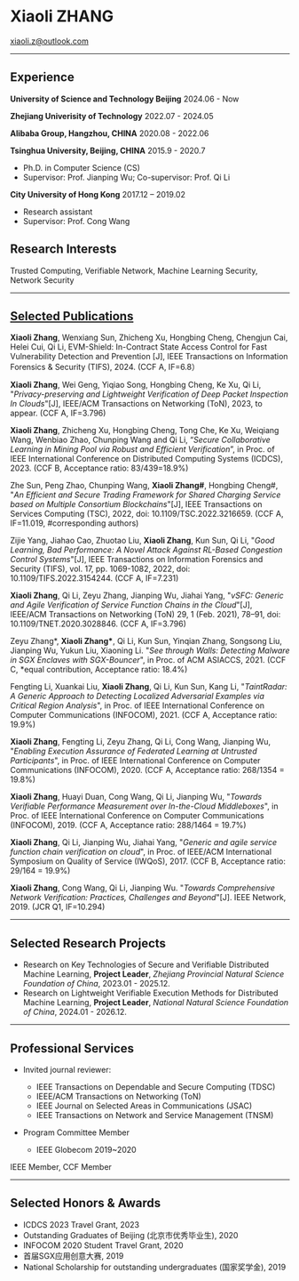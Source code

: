 

# Xiaoli **ZHANG**
xiaoli.z@outlook.com

---

## Experience

**University of Science and Technology Beijing**  2024.06 - Now

**Zhejiang Univerisity of Technology**  2022.07 - 2024.05

**Alibaba Group, Hangzhou, CHINA** 2020.08 - 2022.06

**Tsinghua University, Beijing, CHINA** 2015.9 - 2020.7

- Ph.D. in Computer Science (CS)
- Supervisor: Prof. Jianping Wu; Co-supervisor: Prof. Qi Li

**City University of Hong Kong** 2017.12 – 2019.02

- Research assistant
- Supervisor: Prof. Cong Wang

## Research Interests
Trusted Computing, Verifiable Network, Machine Learning Security, Network Security

---

## <a href="https://scholar.google.com/citations?user=iYETIrMAAAAJ&hl=en" title="googlescholar">Selected Publications</a>

**Xiaoli Zhang**, Wenxiang Sun, Zhicheng Xu, Hongbing Cheng, Chengjun Cai, Helei Cui, Qi Li, EVM-Shield: In-Contract State Access Control for Fast Vulnerability Detection and Prevention [J], IEEE Transactions on Information Forensics & Security (TIFS), 2024. (CCF A, IF=6.8）

**Xiaoli Zhang**, Wei Geng, Yiqiao Song, Hongbing Cheng, Ke Xu, Qi Li, "*Privacy-preserving and Lightweight Verification of Deep Packet Inspection In Clouds*"[J], IEEE/ACM Transactions on Networking (ToN), 2023, to appear. (CCF A, IF=3.796)

**Xiaoli Zhang**, Zhicheng Xu, Hongbing Cheng, Tong Che, Ke Xu, Weiqiang Wang, Wenbiao Zhao, Chunping Wang and Qi Li, “*Secure Collaborative Learning in Mining Pool via Robust and Efficient Verification*”, in Proc. of IEEE International Conference on Distributed Computing Systems (ICDCS),  2023. (CCF B, Acceptance ratio: 83/439=18.9%)

Zhe Sun, Peng Zhao, Chunping Wang, **Xiaoli Zhang#**, Hongbing Cheng#, "*An Efficient and Secure Trading Framework for Shared Charging Service based on Multiple Consortium Blockchains*"[J], IEEE Transactions on Services Computing (TSC), 2022, doi: 10.1109/TSC.2022.3216659. (CCF A, IF=11.019, #corresponding authors)

Zijie Yang, Jiahao Cao, Zhuotao Liu, **Xiaoli Zhang**, Kun Sun, Qi Li, "*Good Learning, Bad Performance: A Novel Attack Against RL-Based Congestion Control Systems*"[J], IEEE Transactions on Information Forensics and Security (TIFS), vol. 17, pp. 1069-1082, 2022, doi: 10.1109/TIFS.2022.3154244. (CCF A, IF=7.231)

**Xiaoli Zhang**, Qi Li, Zeyu Zhang, Jianping Wu, Jiahai Yang, "*vSFC: Generic and Agile Verification of Service Function Chains in the Cloud*"[J], IEEE/ACM Transactions on Networking (ToN) 29, 1 (Feb. 2021), 78–91, doi: 10.1109/TNET.2020.3028846. (CCF A, IF=3.796)

Zeyu Zhang*, **Xiaoli Zhang\***, Qi Li, Kun Sun, Yinqian Zhang, Songsong Liu, Jianping Wu, Yukun Liu, Xiaoning Li. "*See through Walls: Detecting Malware in SGX Enclaves with SGX-Bouncer*", in Proc. of ACM ASIACCS, 2021. (CCF C, *equal contribution, Acceptance ratio: 18.4%)

Fengting Li, Xuankai Liu, **Xiaoli Zhang**, Qi Li, Kun Sun, Kang Li, "*TaintRadar: A Generic Approach to Detecting Localized Adversarial Examples via Critical Region Analysis*", in Proc. of IEEE International Conference on Computer Communications (INFOCOM), 2021. (CCF A, Acceptance ratio: 19.9%)

**Xiaoli Zhang**, Fengting Li, Zeyu Zhang, Qi Li, Cong Wang, Jianping Wu, "*Enabling Execution Assurance of Federated Learning at Untrusted Participants*", in Proc. of IEEE International Conference on Computer Communications (INFOCOM), 2020. (CCF A, Acceptance ratio: 268/1354 = 19.8%)

**Xiaoli Zhang**, Huayi Duan, Cong Wang, Qi Li, Jianping Wu, "*Towards Verifiable Performance Measurement over In-the-Cloud Middleboxes*", in Proc. of IEEE International Conference on Computer Communications (INFOCOM), 2019. (CCF A, Acceptance ratio: 288/1464 = 19.7%)

**Xiaoli Zhang**, Qi Li, Jianping Wu, Jiahai Yang, "*Generic and agile service function chain verification on cloud*", in Proc. of IEEE/ACM International Symposium on Quality of Service (IWQoS), 2017. (CCF B, Acceptance ratio: 29/164 = 19.9%)

**Xiaoli Zhang**, Cong Wang, Qi Li, Jianping Wu. "*Towards Comprehensive Network Verification: Practices, Challenges and Beyond*"[J]. IEEE Network, 2019. (JCR Q1, IF=10.294)

---

## Selected Research Projects

- Research on Key Technologies of Secure and Verifiable Distributed Machine Learning, **Project Leader**, *Zhejiang Provincial Natural Science Foundation of China*, 2023.01 - 2025.12.
- Research on Lightweight Verifiable Execution Methods for Distributed Machine Learning, **Project Leader**, *National Natural Science Foundation of China*, 2024.01 - 2026.12.

---

## Professional Services

- Invited journal reviewer:
   - IEEE Transactions on Dependable and Secure Computing (TDSC)
   - IEEE/ACM Transactions on Networking (ToN)
   - IEEE Journal on Selected Areas in Communications (JSAC)
   - IEEE Transactions on Network and Service Management (TNSM)

- Program Committee Member
  - IEEE Globecom 2019~2020 

IEEE Member, CCF Member

---

## Selected Honors & Awards
- ICDCS 2023 Travel Grant, 2023 <br>
- Outstanding Graduates of Beijing (北京市优秀毕业生), 2020 <br>
- INFOCOM 2020 Student Travel Grant, 2020 <br>
- 首届SGX应用创意大赛, 2019 <br>
- National Scholarship for outstanding undergraduates (国家奖学金), 2019 <br>




